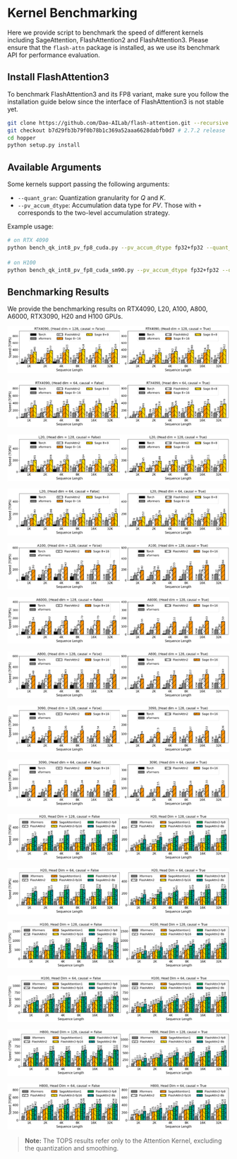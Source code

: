 # Kernel Benchmarking

Here we provide script to benchmark the speed of different kernels including SageAttention, FlashAttention2 and FlashAttention3. Please ensure that the `flash-attn` package is installed, as we use its benchmark API for performance evaluation.

## Install FlashAttention3

To benchmark FlashAttention3 and its FP8 variant, make sure you follow the installation guide below since the interface of FlashAttention3 is not stable yet.

```bash
git clone https://github.com/Dao-AILab/flash-attention.git --recursive
git checkout b7d29fb3b79f0b78b1c369a52aaa6628dabfb0d7 # 2.7.2 release
cd hopper
python setup.py install
```

## Available Arguments
Some kernels support passing the following arguments:
+ `--quant_gran`: Quantization granularity for $Q$ and $K$.
+ `--pv_accum_dtype`: Accumulation data type for $PV$. Those with `+` corresponds to the two-level accumulation strategy.

Example usage:
```bash
# on RTX 4090
python bench_qk_int8_pv_fp8_cuda.py --pv_accum_dtype fp32+fp32 --quant_gran per_warp

# on H100
python bench_qk_int8_pv_fp8_cuda_sm90.py --pv_accum_dtype fp32+fp32 --quant_gran per_thread
```

## Benchmarking Results
We provide the benchmarking results on RTX4090, L20, A100, A800, A6000, RTX3090, H20 and H100 GPUs.

![Local Image](../assets/4090_hd128.png)

![Local Image](../assets/4090_hd64.png)

![Local Image](../assets/L20_hd128.png)

![Local Image](../assets/L20_hd64.png)

![Local Image](../assets/A100_hd128.png)

![Local Image](../assets/A6000_hd128.png)

![Local Image](../assets/A800_hd128.png)

![Local Image](../assets/3090_hd128.png)

![Local Image](../assets/3090_hd64.png)

![Local Image](../assets/H20_hd128.png)

![Local Image](../assets/H20_hd64.png)

![Local Image](../assets/H100_hd128.png)
 
![Local Image](../assets/H100_hd64.png)

![Local Image](../assets/H800_hd128.png)
 
![Local Image](../assets/H800_hd64.png)
 
> **Note:** The TOPS results refer only to the Attention Kernel, excluding the quantization and smoothing.